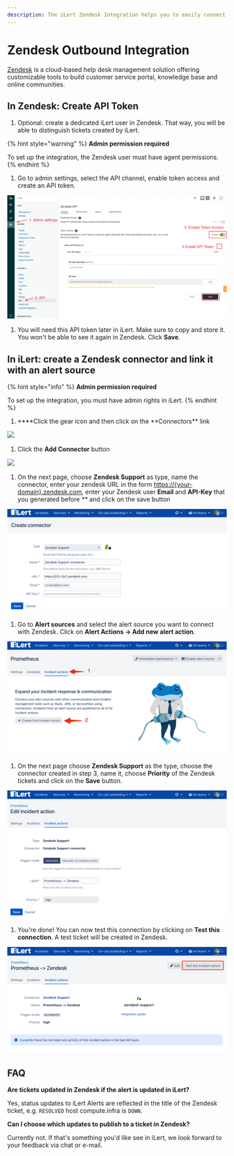 ```yaml
---
description: The iLert Zendesk Integration helps you to easily connect iLert with Zendesk.
---
```


# Zendesk Outbound Integration

[Zendesk](https://www.zendesk.com) is a cloud-based help desk management solution offering customizable tools to build customer service portal, knowledge base and online communities.

## In Zendesk: Create API Token <a href="api-token" id="api-token"></a>

1. Optional: create a dedicated iLert user in Zendesk. That way, you will be able to distinguish tickets created by iLert.

{% hint style="warning" %}
**Admin permission required**

To set up the integration, the Zendesk user must have agent permissions.
{% endhint %}

1. Go to admin settings, select the API channel, enable token access and create an API token. 

![](../../.gitbook/assets/zd1.png)

1. You will need this API token later in iLert. Make sure to copy and store it. You won't be able to see it again in Zendesk. Click **Save**.

## In iLert: create a Zendesk connector and link it with an alert source <a href="alarm-source" id="alarm-source"></a>

{% hint style="info" %}
**Admin permission required**

To set up the integration, you must have admin rights in iLert.
{% endhint %}

1. **\*\*Click the gear icon and then click on the **Connectors\*\* link

![](../../.gitbook/assets/Screenshot\_16\_03\_21\__15\_46.png)

1. Click the **Add Connector** button

![](../../.gitbook/assets/Screenshot\_16\_03\_21\__15\_48.png)

1. On the next page, choose **Zendesk Support** as type, name the connector, enter your zendesk URL in the form [https://{your-domain}.zendesk.com](https://{your-domain}.zendesk.com), enter your Zendesk user **Email** and **API-Key** that you generated before _\*\*_ and click on the save button

![](<../../.gitbook/assets/iLert (92).png>)

1. Go to **Alert sources** and select the alert source you want to connect with Zendesk. Click on **Alert Actions → Add new alert action**.

![](<../../.gitbook/assets/iLert (93).png>)

1. On the next page choose **Zendesk Support** as the type, choose the connector created in step 3, name it, choose **Priority** of the Zendesk tickets and click on the **Save** button.

![](<../../.gitbook/assets/iLert (95).png>)

1. You're done! You can now test this connection by clicking on **Test this connection**. A test ticket will be created in Zendesk.

![](<../../.gitbook/assets/iLert (96).png>)

## FAQ <a href="faq" id="faq"></a>

**Are tickets updated in Zendesk if the alert is updated in iLert?**

Yes, status updates to iLert Alerts are reflected in the title of the Zendesk ticket, e.g. `RESOLVED` host compute.infra is `DOWN`.

**Can I choose which updates to publish to a ticket in Zendesk?**

Currently not. If that's something you'd like see in iLert, we look forward to your feedback via chat or e-mail.

